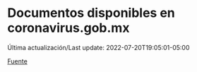 # Documentos disponibles en coronavirus.gob.mx

Última actualización/Last update: 2022-07-20T19:05:01-05:00

 [Fuente](https://coronavirus.gob.mx/)
